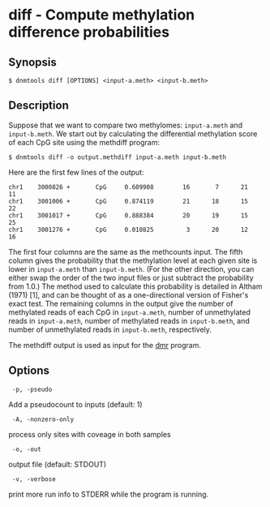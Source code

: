 # diff - Compute methylation difference probabilities

## Synopsis
```
$ dnmtools diff [OPTIONS] <input-a.meth> <input-b.meth>
```

## Description

Suppose that we want to compare two methylomes: `input-a.meth` and
`input-b.meth`. We start out by calculating the differential
methylation score of each CpG site using the methdiff program:

```
$ dnmtools diff -o output.methdiff input-a.meth input-b.meth
```

Here are the first few lines of the output:

```
chr1    3000826 +       CpG     0.609908        16       7      21      11
chr1    3001006 +       CpG     0.874119        21      18      15      22
chr1    3001017 +       CpG     0.888384        20      19      15      25
chr1    3001276 +       CpG     0.010825         3      20      12      16
```

The first four columns are the same as the methcounts input. The fifth
column gives the probability that the methylation level at each given
site is lower in `input-a.meth` than `input-b.meth`. (For the other
direction, you can either swap the order of the two input files or
just subtract the probability from 1.0.) The method used to calculate
this probability is detailed in Altham (1971) [1], and can be thought
of as a one-directional version of Fisher's exact test. The remaining
columns in the output give the number of methylated reads of each CpG
in `input-a.meth`, number of unmethylated reads in `input-a.meth`,
number of methylated reads in `input-b.meth`, and number of
unmethylated reads in `input-b.meth`, respectively.

The methdiff output is used as input for the [dmr](../dmr) program.

## Options

```
 -p, -pseudo
```
Add a pseudocount to inputs (default: 1)

```
 -A, -nonzero-only
```
process only sites with coveage in both samples

```
 -o, -out
```
output file (default: STDOUT)

```
 -v, -verbose
```
print more run info to STDERR while the program is running.

